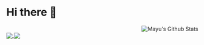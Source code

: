 ### <h1> Hi there 👋 </h1>

<img align="right" alt="Mayu's Github Stats" src="https://github-readme-stats.vercel.app/api?username=mayuravaani&show_icons=true&&hide=issues,contribscount_private=true&theme=maroongold" />

<br>
<a href="https://github.com/mayuravaani/github-readme-stats">
  <img align="center" src="https://github-readme-stats.vercel.app/api/pin/?username=mayuravaani&repo=github-readme-stats" />
</a>
<a href="https://github.com/mayuravaani/convoychat">
  <img align="center" src="https://github-readme-stats.vercel.app/api/pin/?username=mayuravaani&repo=convoychat" />
</a>
<!--
**mayuravaani/mayuravaani** is a ✨ _special_ ✨ repository because its `README.md` (this file) appears on your GitHub profile.

Here are some ideas to get you started:

- 🔭 I’m currently working on ...
- 🌱 I’m currently learning ...
- 👯 I’m looking to collaborate on ...
- 🤔 I’m looking for help with ...
- 💬 Ask me about ...
- 📫 How to reach me: ...
- 😄 Pronouns: ...
- ⚡ Fun fact: ...
-->

